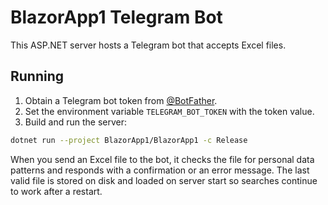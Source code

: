 # BlazorApp1 Telegram Bot

This ASP.NET server hosts a Telegram bot that accepts Excel files.

## Running

1. Obtain a Telegram bot token from [@BotFather](https://t.me/BotFather).
2. Set the environment variable `TELEGRAM_BOT_TOKEN` with the token value.
3. Build and run the server:

```bash
dotnet run --project BlazorApp1/BlazorApp1 -c Release
```

When you send an Excel file to the bot, it checks the file for personal data patterns and responds with a confirmation or an error message. The last valid file is stored on disk and loaded on server start so searches continue to work after a restart.
